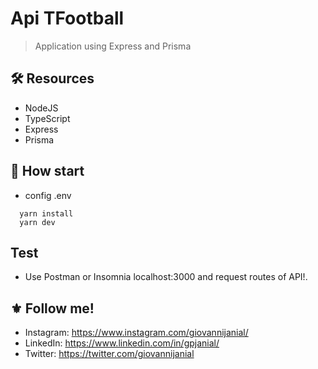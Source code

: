 # Api TFootball
> Application using Express and Prisma

## :hammer_and_wrench: Resources
- NodeJS
- TypeScript
- Express
- Prisma

## :rocket: How start
- config .env
```
  yarn install
  yarn dev
```

## Test 
- Use Postman or Insomnia localhost:3000 and request routes of API!.

## :fleur_de_lis: Follow me!
- Instagram: https://www.instagram.com/giovannijanial/
- LinkedIn: https://www.linkedin.com/in/gpjanial/
- Twitter: https://twitter.com/giovannijanial

